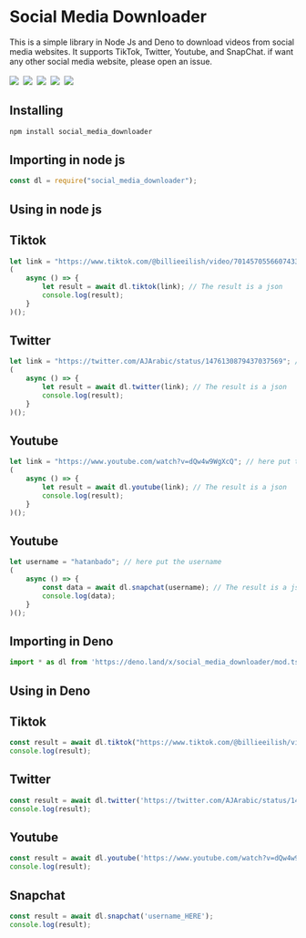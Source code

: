 # Social Media Downloader
This is a simple library in Node Js and Deno to download videos from social media websites. It supports TikTok, Twitter, Youtube, and SnapChat. if want any other social media website, please open an issue.<br><br>
<img src="https://img.shields.io/github/issues/majhcc/social-media-downloader">&nbsp;
<img src="https://img.shields.io/github/last-commit/majhcc/social-media-downloader">&nbsp;
<img src="https://tokei.rs/b1/github/majhcc/social-media-downloader">&nbsp;
<img src="https://img.shields.io/github/license/majhcc/social-media-downloader">&nbsp;
<img src="https://img.shields.io/bundlephobia/min/social_media_downloader">&nbsp;

## Installing
```sh
npm install social_media_downloader
```

## Importing in node js
```javascript
const dl = require("social_media_downloader");
```

## Using in node js

## Tiktok
```javascript
let link = "https://www.tiktok.com/@billieeilish/video/7014570556607433990"; // here put the link
(
    async () => {
        let result = await dl.tiktok(link); // The result is a json
        console.log(result);
    }
)();
```

## Twitter
```javascript
let link = "https://twitter.com/AJArabic/status/1476130879437037569"; // here put the link
(
    async () => {
        let result = await dl.twitter(link); // The result is a json
        console.log(result);
    }
)();
```

## Youtube
```javascript
let link = "https://www.youtube.com/watch?v=dQw4w9WgXcQ"; // here put the link
(
    async () => {
        let result = await dl.youtube(link); // The result is a json
        console.log(result);
    }
)();
```
## Youtube
```javascript
let username = "hatanbado"; // here put the username
(
    async () => {
        const data = await dl.snapchat(username); // The result is a json
        console.log(data);
    }
)();
```

## Importing in Deno
```javascript
import * as dl from 'https://deno.land/x/social_media_downloader/mod.ts';
```

## Using in Deno

## Tiktok
```javascript
const result = await dl.tiktok("https://www.tiktok.com/@billieeilish/video/7014570556607433990");
console.log(result);
```

## Twitter
```javascript
const result = await dl.twitter('https://twitter.com/AJArabic/status/1476130879437037569');
console.log(result);
```

## Youtube
```javascript
const result = await dl.youtube('https://www.youtube.com/watch?v=dQw4w9WgXcQ');
console.log(result);
```

## Snapchat
```javascript
const result = await dl.snapchat('username_HERE');
console.log(result);
```
